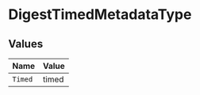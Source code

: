 # DigestTimedMetadataType


## Values

| Name    | Value   |
| ------- | ------- |
| `Timed` | timed   |